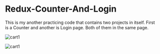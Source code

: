 # Redux-Counter-And-Login
This is my another practicing code that contains two projects in itself. First is a Counter and another is Login page. Both of them in the same page.

![cart1](https://user-images.githubusercontent.com/83770786/190870941-77f0c8b7-d52f-4708-9f35-ad83678e9ad6.png)

![cart1](https://user-images.githubusercontent.com/83770786/190870954-ea70a09b-bf5f-403a-81bb-a94cdde1d1aa.png)
